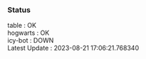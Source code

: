 ### Status


table : OK  
hogwarts : OK  
icy-bot : DOWN  
Latest Update : 2023-08-21 17:06:21.768340

